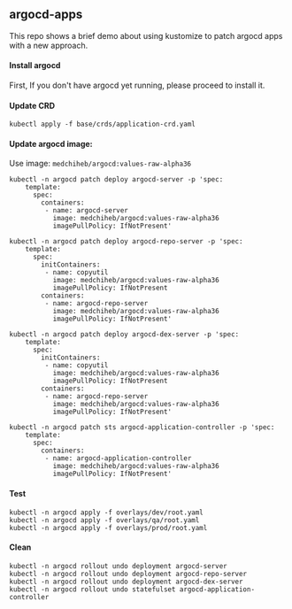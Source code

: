 ## argocd-apps

This repo shows a brief demo about using kustomize to patch argocd apps with a new approach.


#### Install argocd

First, If you don't have argocd yet running, please proceed to install it.

#### Update CRD

```
kubectl apply -f base/crds/application-crd.yaml
```

#### Update argocd image:

Use image: `medchiheb/argocd:values-raw-alpha36`


```
kubectl -n argocd patch deploy argocd-server -p 'spec:
    template:
      spec:
        containers:
         - name: argocd-server
           image: medchiheb/argocd:values-raw-alpha36
           imagePullPolicy: IfNotPresent'

kubectl -n argocd patch deploy argocd-repo-server -p 'spec:
    template:
      spec:
        initContainers:
         - name: copyutil
           image: medchiheb/argocd:values-raw-alpha36
           imagePullPolicy: IfNotPresent
        containers:
         - name: argocd-repo-server
           image: medchiheb/argocd:values-raw-alpha36
           imagePullPolicy: IfNotPresent'

kubectl -n argocd patch deploy argocd-dex-server -p 'spec:
    template:
      spec:
        initContainers:
         - name: copyutil
           image: medchiheb/argocd:values-raw-alpha36
           imagePullPolicy: IfNotPresent
        containers:
         - name: argocd-repo-server
           image: medchiheb/argocd:values-raw-alpha36
           imagePullPolicy: IfNotPresent'

kubectl -n argocd patch sts argocd-application-controller -p 'spec:
    template:
      spec:
        containers:
         - name: argocd-application-controller
           image: medchiheb/argocd:values-raw-alpha36
           imagePullPolicy: IfNotPresent'
```      


#### Test

```
kubectl -n argocd apply -f overlays/dev/root.yaml
kubectl -n argocd apply -f overlays/qa/root.yaml
kubectl -n argocd apply -f overlays/prod/root.yaml
```


#### Clean



```
kubectl -n argocd rollout undo deployment argocd-server
kubectl -n argocd rollout undo deployment argocd-repo-server
kubectl -n argocd rollout undo deployment argocd-dex-server
kubectl -n argocd rollout undo statefulset argocd-application-controller
```     